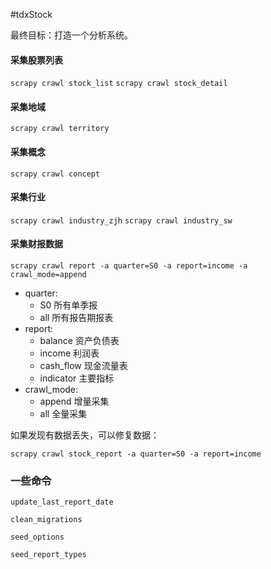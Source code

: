 #tdxStock

最终目标：打造一个分析系统。

#### 采集股票列表

`scrapy crawl stock_list`
`scrapy crawl stock_detail`

#### 采集地域

`scrapy crawl territory`

#### 采集概念

`scrapy crawl concept`

#### 采集行业

`scrapy crawl industry_zjh`
`scrapy crawl industry_sw`

#### 采集财报数据

`scrapy crawl report -a quarter=S0 -a report=income -a crawl_mode=append`

+ quarter:
    + S0 所有单季报
    + all 所有报告期报表
+ report:
    + balance 资产负债表
    + income 利润表
    + cash_flow 现金流量表
    + indicator 主要指标
+ crawl_mode:
    + append 增量采集
    + all 全量采集

如果发现有数据丢失，可以修复数据：

`scrapy crawl stock_report -a quarter=S0 -a report=income`


### 一些命令

`update_last_report_date`

`clean_migrations`

`seed_options`

`seed_report_types`

